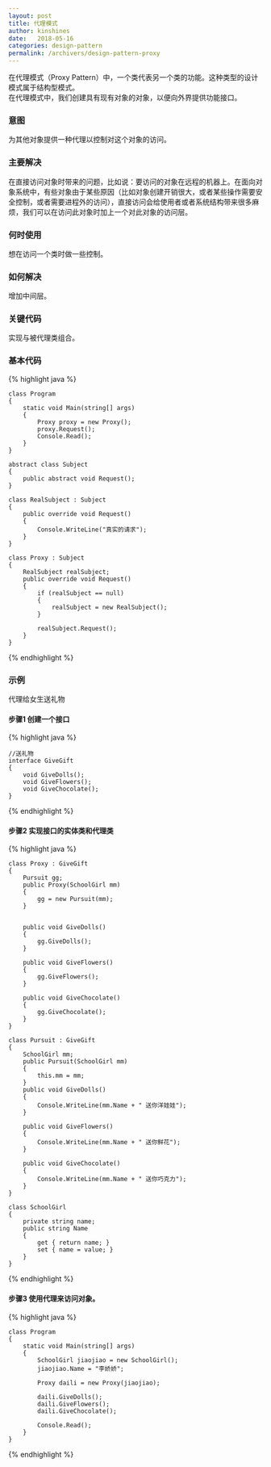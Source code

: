 ```yaml
---
layout: post
title: 代理模式
author: kinshines
date:   2018-05-16
categories: design-pattern
permalink: /archivers/design-pattern-proxy
---
```


<p class="lead">在代理模式（Proxy Pattern）中，一个类代表另一个类的功能。这种类型的设计模式属于结构型模式。
<br/>
在代理模式中，我们创建具有现有对象的对象，以便向外界提供功能接口。
</p>

### 意图
为其他对象提供一种代理以控制对这个对象的访问。
### 主要解决
在直接访问对象时带来的问题，比如说：要访问的对象在远程的机器上。在面向对象系统中，有些对象由于某些原因（比如对象创建开销很大，或者某些操作需要安全控制，或者需要进程外的访问），直接访问会给使用者或者系统结构带来很多麻烦，我们可以在访问此对象时加上一个对此对象的访问层。
### 何时使用
想在访问一个类时做一些控制。
### 如何解决
增加中间层。
### 关键代码
实现与被代理类组合。

### 基本代码

{% highlight java %}

    class Program
    {
        static void Main(string[] args)
        {
            Proxy proxy = new Proxy();
            proxy.Request();
            Console.Read();
        }
    }

    abstract class Subject
    {
        public abstract void Request();
    }

    class RealSubject : Subject
    {
        public override void Request()
        {
            Console.WriteLine("真实的请求");
        }
    }

    class Proxy : Subject
    {
        RealSubject realSubject;
        public override void Request()
        {
            if (realSubject == null)
            {
                realSubject = new RealSubject();
            }

            realSubject.Request();
        }
    }

{% endhighlight %}

### 示例
代理给女生送礼物

#### 步骤1 创建一个接口

{% highlight java %}

    //送礼物
    interface GiveGift
    {
        void GiveDolls();
        void GiveFlowers();
        void GiveChocolate();
    }

{% endhighlight %}

#### 步骤2 实现接口的实体类和代理类

{% highlight java %}

    class Proxy : GiveGift
    {
        Pursuit gg;
        public Proxy(SchoolGirl mm)
        {
            gg = new Pursuit(mm);
        }


        public void GiveDolls()
        {
            gg.GiveDolls();
        }

        public void GiveFlowers()
        {
            gg.GiveFlowers();
        }

        public void GiveChocolate()
        {
            gg.GiveChocolate();
        }
    }

    class Pursuit : GiveGift
    {
        SchoolGirl mm;
        public Pursuit(SchoolGirl mm)
        {
            this.mm = mm;
        }
        public void GiveDolls()
        {
            Console.WriteLine(mm.Name + " 送你洋娃娃");
        }

        public void GiveFlowers()
        {
            Console.WriteLine(mm.Name + " 送你鲜花");
        }

        public void GiveChocolate()
        {
            Console.WriteLine(mm.Name + " 送你巧克力");
        }
    }

    class SchoolGirl
    {
        private string name;
        public string Name
        {
            get { return name; }
            set { name = value; }
        }
    }

{% endhighlight %}

#### 步骤3 使用代理来访问对象。

{% highlight java %}

    class Program
    {
        static void Main(string[] args)
        {
            SchoolGirl jiaojiao = new SchoolGirl();
            jiaojiao.Name = "李娇娇";

            Proxy daili = new Proxy(jiaojiao);

            daili.GiveDolls();
            daili.GiveFlowers();
            daili.GiveChocolate();

            Console.Read();
        }
    }

{% endhighlight %}